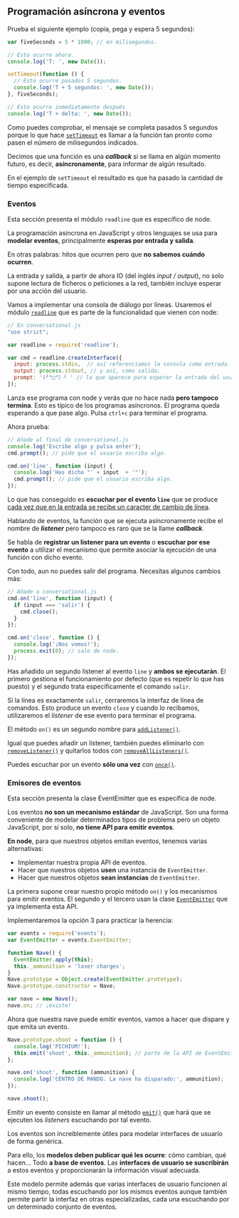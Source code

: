 
## Programación asíncrona y eventos


Prueba el siguiente ejemplo (copia, pega y espera 5 segundos):

```js
var fiveSeconds = 5 * 1000; // en milisegundos.

// Esto ocurre ahora.
console.log('T: ', new Date());

setTimeout(function () {
  // Esto ocurre pasados 5 segundos.
  console.log('T + 5 segundos: ', new Date());
}, fiveSeconds);

// Esto ocurre inmediatamente después
console.log('T + delta: ', new Date());
```


Como puedes comprobar, el mensaje se completa pasados 5 segundos porque lo que
hace [`setTimeout`](
https://developer.mozilla.org/en-US/docs/Web/API/WindowTimers/setTimeout) es
llamar a la función tan pronto como pasen el número de milisegundos indicados.


Decimos que una función es una **_callback_** si se llama en algún momento
futuro, es decir, **asíncronamente**, para informar de algún resultado.


En el ejemplo de `setTimeout` el resultado es que ha pasado la cantidad de
tiempo especificada.


### Eventos
Esta sección presenta el módulo `readline` que es específico de node.


La programación asíncrona en JavaScript y otros lenguajes se usa para **modelar
eventos**, principalmente **esperas por entrada y salida**.


En otras palabras: hitos que ocurren pero que **no sabemos cuándo ocurren**.


La entrada y salida, a partir de ahora IO (del inglés _input / output_), no solo
supone lectura de ficheros o peticiones a la red, también incluye esperar por
una acción del usuario.


Vamos a implementar una consola de diálogo por líneas. Usaremos el módulo
[`readline`](https://nodejs.org/api/readline.html) que es parte de la
funcionalidad que vienen con node:

```js
// En conversational.js
"use strict";

var readline = require('readline');

var cmd = readline.createInterface({
  input: process.stdin,  // así referenciamos la consola como entrada.
  output: process.stdout, // y así, como salida.
  prompt: '(╯°□°）╯ ' // lo que aparece para esperar la entrada del usuario.
});
```


Lanza ese programa con node y verás que no hace nada **pero tampoco termina**.
Esto es típico de los programas asíncronos. El programa queda esperando a que
pase algo. Pulsa `ctrl+c` para terminar el programa.


Ahora prueba:

```js
// Añade al final de conversational.js
console.log('Escribe algo y pulsa enter');
cmd.prompt(); // pide que el usuario escriba algo.

cmd.on('line', function (input) {
  console.log('Has dicho "' + input  + '"');
  cmd.prompt(); // pide que el usuario escriba algo.
});
```


Lo que has conseguido es **escuchar por el evento `line`** que se produce
[cada vez que en la entrada se recibe un caracter de cambio de línea](
https://nodejs.org/api/readline.html#readline_event_line).


Hablando de eventos, la función que se ejecuta asíncronamente recibe el nombre de
**_listener_** pero tampoco es raro que se la llame **_callback_**.


Se habla de **registrar un listener para un evento** o **escuchar por ese
evento** a utilizar el mecanismo que permite asociar la ejecución de una función
con dicho evento.


Con todo, aun no puedes salir del programa. Necesitas algunos cambios más:

```js
// Añade a conversational.js
cmd.on('line', function (input) {
  if (input === 'salir') {
    cmd.close();
  }
});

cmd.on('close', function () {
  console.log('¡Nos vemos!');
  process.exit(0); // sale de node.
});
```


Has añadido un segundo lístener al evento `line` y **ambos se ejecutarán**.
El primero gestiona el funcionamiento por defecto (que es repetir lo que has
puesto) y el segundo trata específicamente el comando `salir`.


Si la línea es exactamente `salir`, cerraremos la interfaz de línea de
comandos. Esto produce un evento `close` y cuando lo recibamos, utilizaremos el
_listener_ de ese evento para terminar el programa.


El método `on()` es un segundo nombre para
[`addListener()`](
https://nodejs.org/api/events.html#events_emitter_addlistener_eventname_listener).


Igual que puedes añadir un lístener, también puedes eliminarlo con
[`removeListener()`](
https://nodejs.org/api/events.html#events_emitter_removelistener_eventname_listener)
y quitarlos todos con
[`removeAllListeners()`](
https://nodejs.org/api/events.html#events_emitter_removealllisteners_eventname).


Puedes escuchar por un evento **sólo una vez** con
[`once()`](
https://nodejs.org/api/events.html#events_emitter_once_eventname_listener).


### Emisores de eventos
Esta sección presenta la clase EventEmitter que es específica de node.


Los eventos **no son un mecanismo estándar** de JavaScript. Son una forma
conveniente de modelar determinados tipos de problema pero un objeto JavaScript,
por sí solo, **no tiene API para emitir eventos**.


**En node**, para que nuestros objetos emitan eventos, tenemos varias
alternativas:


  + Implementar nuestra propia API de eventos.
  + Hacer que nuestros objetos **usen** una instancia de `EventEmitter`.
  + Hacer que nuestros objetos **sean instancias** de `EventEmitter`.


La primera supone crear nuestro propio método `on()` y los mecanismos para
emitir eventos. El segundo y el tercero usan la clase [`EventEmitter`](
https://nodejs.org/api/events.html#events_class_eventemitter) que ya implementa
esta API.


Implementaremos la opción 3 para practicar la herencia:

```js
var events = require('events');
var EventEmitter = events.EventEmitter;

function Nave() {
  EventEmitter.apply(this);
  this._ammunition = 'laser charges';
}
Nave.prototype = Object.create(EventEmitter.prototype);
Nave.prototype.constructor = Nave;

var nave = new Nave();
nave.on; // ¡existe!
```


Ahora que nuestra nave puede emitir eventos, vamos a hacer que dispare y que
emita un evento.

```js
Nave.prototype.shoot = function () {
  console.log('PICHIUM!');
  this.emit('shoot', this._ammunition); // parte de la API de EventEmitter.
};

nave.on('shoot', function (ammunition) {
  console.log('CENTRO DE MANDO. La nave ha disparado:', ammunition);
});

nave.shoot();
```


Emitir un evento consiste en llamar al método
[`emit()`](
https://nodejs.org/api/events.html#events_emitter_emit_eventname_arg1_arg2)
que hará que se ejecuten los _listeners_ escuchando por tal evento.

Los eventos son increiblemente útiles para modelar interfaces de usuario de
forma genérica.


Para ello, los **modelos deben publicar qué les ocurre**: cómo cambian, qué
hacen... Todo **a base de eventos**. Las **interfaces de usuario se
suscribirán** a estos eventos y proporcionarán la información visual adecuada.


Este modelo permite además que varias interfaces de usuario funcionen al mismo
tiempo, todas escuchando por los mismos eventos aunque también permite partir
la interfaz en otras especializadas, cada una escuchando por un determinado
conjunto de eventos.
